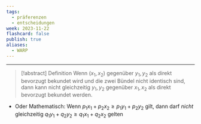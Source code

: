 ```yaml
---
tags:
  - präferenzen
  - entscheidungen
week: 2023-11-22
flashcard: false
publish: true
aliases:
  - WARP
---
```

***

> [!abstract] Definition
> Wenn $(x_{1},x_{2})$ gegenüber $y_{1},y_{2}$ als direkt bevorzugt bekundet wird und die zwei Bündel nicht identisch sind, dann kann nicht gleichzeitig $y_{1},y_{2}$ gegenüber $x_{1},x_{2}$ als direkt bevorzugt bekundet werden.

- Oder Mathematisch: Wenn $p_{1}x_{1} + p_{2}x_{2} \geq p_{1}y_{1} + p_{2}y_{2}$ gilt, dann darf *nicht* gleichzeitig $q_{1}y_{1} + q_{2}y_{2} \geq q_{1}x_{1} + q_{2}x_{2}$ gelten
